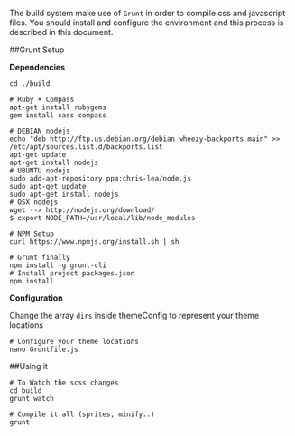 The build system make use of `Grunt` in order to compile css and javascript files. You should install and configure the environment and this process is described in this document.

##Grunt Setup

**Dependencies**

    cd ./build

    # Ruby + Compass
    apt-get install rubygems
    gem install sass compass

    # DEBIAN nodejs
    echo "deb http://ftp.us.debian.org/debian wheezy-backports main" >> /etc/apt/sources.list.d/backports.list
    apt-get update
    apt-get install nodejs
    # UBUNTU nodejs
    sudo add-apt-repository ppa:chris-lea/node.js  
    sudo apt-get update  
    sudo apt-get install nodejs
    # OSX nodejs
	wget --> http://nodejs.org/download/
	$ export NODE_PATH=/usr/local/lib/node_modules
    
    # NPM Setup
    curl https://www.npmjs.org/install.sh | sh

    # Grunt finally
    npm install -g grunt-cli
    # Install project packages.json
    npm install

**Configuration**

Change the array `dirs` inside themeConfig to represent your theme locations

    # Configure your theme locations
    nano Gruntfile.js

##Using it

    # To Watch the scss changes
    cd build
    grunt watch

    # Compile it all (sprites, minify..)
    grunt

